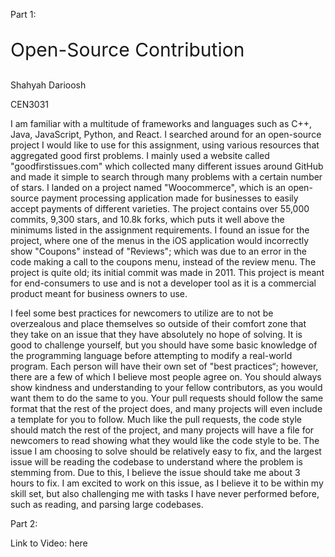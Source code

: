 
Part 1:
<p style="font-size: 30px;">Open-Source Contribution</p>
Shahyah Darioosh

CEN3031

I am familiar with a multitude of frameworks and languages such as C++, Java, JavaScript, Python, and React. I searched around for an open-source project I would like to use for this assignment, using various resources that aggregated good first problems. I mainly used a website called "goodfirstissues.com" which collected many different issues around GitHub and made it simple to search through many problems with a certain number of stars. I landed on a project named "Woocommerce", which is an open-source payment processing application made for businesses to easily accept payments of different varieties. The project contains over 55,000 commits, 9,300 stars, and 10.8k forks, which puts it well above the minimums listed in the assignment requirements. I found an issue for the project, where one of the menus in the iOS application would incorrectly show "Coupons" instead of "Reviews"; which was due to an error in the code making a call to the coupons menu, instead of the review menu. The project is quite old; its initial commit was made in 2011. This project is meant for end-consumers to use and is not a developer tool as it is a commercial product meant for business owners to use.

I feel some best practices for newcomers to utilize are to not be overzealous and place themselves so outside of their comfort zone that they take on an issue that they have absolutely no hope of solving. It is good to challenge yourself, but you should have some basic knowledge of the programming language before attempting to modify a real-world program. Each person will have their own set of "best practices“; however, there are a few of which I believe most people agree on. You should always show kindness and understanding to your fellow contributors, as you would want them to do the same to you. Your pull requests should follow the same format that the rest of the project does, and many projects will even include a template for you to follow. Much like the pull requests, the code style should match the rest of the project, and many projects will have a file for newcomers to read showing what they would like the code style to be. The issue I am choosing to solve should be relatively easy to fix, and the largest issue will be reading the codebase to understand where the problem is stemming from. Due to this, I believe the issue should take me about 3 hours to fix. I am excited to work on this issue, as I believe it to be within my skill set, but also challenging me with tasks I have never performed before, such as reading, and parsing large codebases.


Part 2:

Link to Video: here